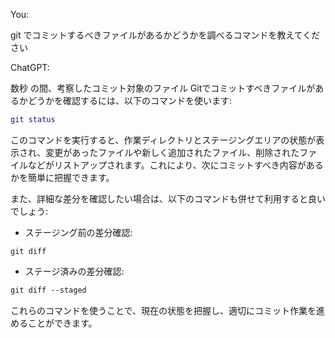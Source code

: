 
You: 

git でコミットするべきファイルがあるかどうかを調べるコマンドを教えてください

ChatGPT: 

数秒 の間、考察したコミット対象のファイル
Gitでコミットすべきファイルがあるかどうかを確認するには、以下のコマンドを使います:


```lua
git status
```

このコマンドを実行すると、作業ディレクトリとステージングエリアの状態が表示され、変更があったファイルや新しく追加されたファイル、削除されたファイルなどがリストアップされます。これにより、次にコミットすべき内容があるかを簡単に把握できます。

また、詳細な差分を確認したい場合は、以下のコマンドも併せて利用すると良いでしょう:
 
- ステージング前の差分確認:

```nginx
git diff
```
 
- ステージ済みの差分確認:

```css
git diff --staged
```

これらのコマンドを使うことで、現在の状態を把握し、適切にコミット作業を進めることができます。
